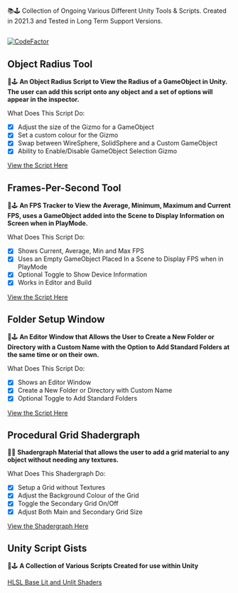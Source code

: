 📚🕹️ Collection of Ongoing Various Different Unity Tools & Scripts. Created in 2021.3 and Tested in Long Term Support Versions. 
##
[![CodeFactor](https://www.codefactor.io/repository/github/kieronjenkins/unitytoolbox/badge)](https://www.codefactor.io/repository/github/kieronjenkins/unitytoolbox)
## Object Radius Tool
📜🕹️ **An Object Radius Script to View the Radius of a GameObject in Unity. The user can add this script onto any object and a set of options will appear in the inspector.**

What Does This Script Do:
- [x] Adjust the size of the Gizmo for a GameObject
- [x] Set a custom colour for the Gizmo
- [x] Swap between WireSphere, SolidSphere and a Custom GameObject
- [x] Ability to Enable/Disable GameObject Selection Gizmo

[View the Script Here](https://github.com/KieronJenkins/UnityObjectRadius)

## Frames-Per-Second Tool 
📜🕹️ **An FPS Tracker to View the Average, Minimum, Maximum and Current FPS, uses a GameObject added into the Scene to Display Information on Screen when in PlayMode.**

What Does This Script Do:
- [x] Shows Current, Average, Min and Max FPS
- [x] Uses an Empty GameObject Placed In a Scene to Display FPS when in PlayMode
- [x] Optional Toggle to Show Device Information
- [x] Works in Editor and Build

[View the Script Here](https://github.com/KieronJenkins/UnityToolbox/tree/main/FPSTracker)

## Folder Setup Window 
📜🕹️ **An Editor Window that Allows the User to Create a New Folder or Directory with a Custom Name with the Option to Add Standard Folders at the same time or on their own.**

What Does This Script Do:
- [x] Shows an Editor Window
- [x] Create a New Folder or Directory with Custom Name
- [x] Optional Toggle to Add Standard Folders

[View the Script Here](https://github.com/KieronJenkins/UnityToolbox/tree/main/FolderSetup)

## Procedural Grid Shadergraph
📜🔳 **Shadergraph Material that allows the user to add a grid material to any object without needing any textures.**

What Does This Shadergraph Do:
- [x] Setup a Grid without Textures
- [x] Adjust the Background Colour of the Grid
- [x] Toggle the Secondary Grid On/Off
- [x] Adjust Both Main and Secondary Grid Size

[View the Shadergraph Here](https://github.com/KieronJenkins/UnityToolbox/tree/main/Shadergraphs/ProceduralGrid)

## Unity Script Gists
📜🕹️ **A Collection of Various Scripts Created for use within Unity**

[HLSL Base Lit and Unlit Shaders](https://gist.github.com/KieronJenkins/97f4e7e4c419ef613b6f0bb60f21c52f)
